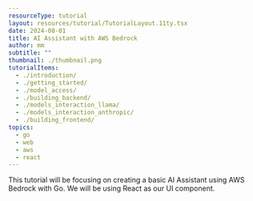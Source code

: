 ```yaml
---
resourceType: tutorial
layout: resources/tutorial/TutorialLayout.11ty.tsx
date: 2024-08-01
title: AI Assistant with AWS Bedrock
author: mm
subtitle: ""
thumbnail: ./thumbnail.png
tutorialItems:
  - ./introduction/
  - ./getting_started/
  - ./model_access/
  - ./building_backend/
  - ./models_interaction_llama/
  - ./models_interaction_anthropic/
  - ./building_frontend/
topics:
  - go
  - web
  - aws
  - react
---
```


This tutorial will be focusing on creating a basic AI Assistant using AWS Bedrock with Go. We will be using React as our UI component.
